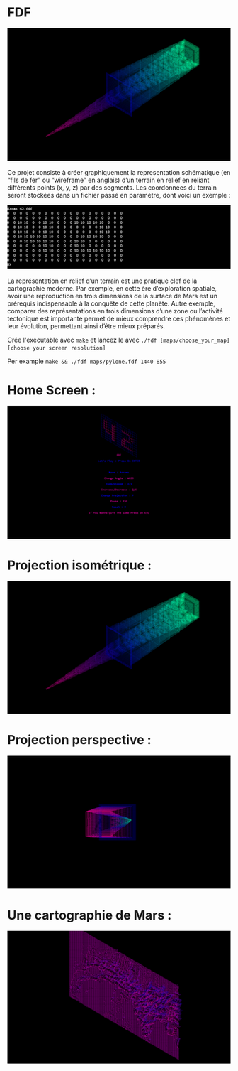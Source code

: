# FDF

![Pylone_iso](https://github.com/ibouabda/fdf/blob/master/pics/Pylone_iso.png)

Ce projet consiste à créer graphiquement la representation schématique (en “fils de
fer” ou “wireframe” en anglais) d’un terrain en relief en reliant différents points (x, y,
z) par des segments. Les coordonnées du terrain seront stockées dans un fichier passé en
paramètre, dont voici un exemple :

![Example](https://github.com/ibouabda/fdf/blob/master/pics/Example.png)

La représentation en relief d’un terrain est une pratique clef de la cartographie moderne. Par exemple, en cette ère d’exploration spatiale, avoir une reproduction en trois
dimensions de la surface de Mars est un prérequis indispensable à la conquête de cette
planète. Autre exemple, comparer des représentations en trois dimensions d’une zone ou
l’activité tectonique est importante permet de mieux comprendre ces phénomènes et leur
évolution, permettant ainsi d’être mieux préparés.

Crée l'executable avec `make` et lancez le avec `./fdf [maps/choose_your_map] [choose your screen resolution]`

Per example `make && ./fdf maps/pylone.fdf 1440 855`

# Home Screen :

![Home_Screen](https://github.com/ibouabda/fdf/blob/master/pics/Home_Screen.png)

# Projection isométrique :

![Pylone_iso](https://github.com/ibouabda/fdf/blob/master/pics/Pylone_iso.png)

# Projection perspective : 

![Pylone_pers](https://github.com/ibouabda/fdf/blob/master/pics/Pylone_pers.png)

# Une cartographie de Mars : 

![Mars](https://github.com/ibouabda/fdf/blob/master/pics/Mars.png)
